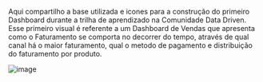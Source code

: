 Aqui compartilho a base utilizada e icones para a construção do primeiro Dashboard durante a trilha de aprendizado na Comunidade Data Driven.
Esse primeiro visual é referente a um Dashboard de Vendas que apresenta como o Faturamento se comporta no decorrer do tempo, através de qual canal há o maior faturamento, qual o metodo de pagamento e distribuição do faturamento por produto.

![image](https://github.com/saraecardosovidal/Cursos/assets/140546873/1247f3e6-6865-45fe-aa55-bad6fa1c05df)


